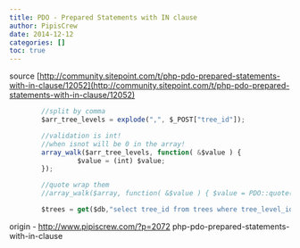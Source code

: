 ```yaml
---
title: PDO - Prepared Statements with IN clause
author: PipisCrew
date: 2014-12-12
categories: []
toc: true
---
```


source 
[http://community.sitepoint.com/t/php-pdo-prepared-statements-with-in-clause/12052](http://community.sitepoint.com/t/php-pdo-prepared-statements-with-in-clause/12052)

```js
		//split by comma
		$arr_tree_levels = explode(",", $_POST["tree_id"]);

		//validation is int!
		//when isnot will be 0 in the array!
		array_walk($arr_tree_levels, function( &$value ) {
				 $value = (int) $value;
		});

		//quote wrap them
		//array_walk($array, function( &$value ) { $value = PDO::quote($value); });

		$trees = get($db,"select tree_id from trees where tree_level_id in (".implode(',',$arr_tree_levels).")", null);
```

origin - http://www.pipiscrew.com/?p=2072 php-pdo-prepared-statements-with-in-clause